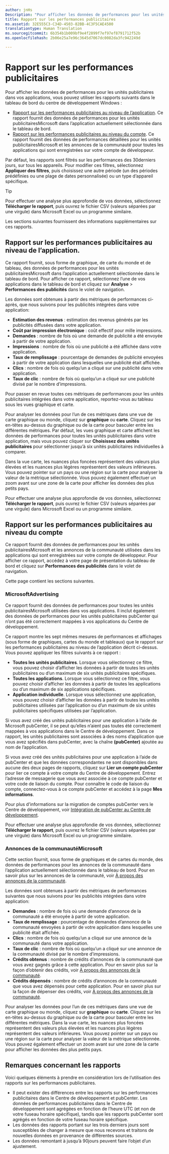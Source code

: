 ```yaml
---
author: jnHs
Description: "Pour afficher les données de performances pour les unités publicitaires dans vos applications, utilisez les rapports sur les performances publicitaires au niveau du compte et de l’application dans le tableau de bord du Centre de développementWindows."
title: Rapport sur les performances publicitaires
ms.assetid: 32E555C3-C34D-4503-82BB-4C3F5CAE4500
translationtype: Human Translation
ms.sourcegitcommit: 6b354b1b009bf9e4f2899f7ef97ef8791712f52b
ms.openlocfilehash: 2b06e25a7e96c3645d7067dc0082da3fc942249d

---
```


# Rapport sur les performances publicitaires


Pour afficher les données de performances pour les unités publicitaires dans vos applications, vous pouvez utiliser les rapports suivants dans le tableau de bord du centre de développement Windows &#58;

-   [Rapport sur les performances publicitaires au niveau de l’application](advertising-performance-report.md#app-level-advertising-performance-report). Ce rapport fournit des données de performances pour les unités publicitairesMicrosoft dans l’application actuellement sélectionnée dans le tableau de bord.
-   [Rapport sur les performances publicitaires au niveau du compte](advertising-performance-report.md#account-level-advertising-performance-report). Ce rapport fournit des données de performances détaillées pour les unités publicitairesMicrosoft et les annonces de la communauté pour toutes les applications qui sont enregistrées sur votre compte de développeur.

Par défaut, les rapports sont filtrés sur les performances des 30derniers jours, sur tous les appareils. Pour modifier ces filtres, sélectionnez **Appliquer des filtres**, puis choisissez une autre période (un des périodes prédéfinies ou une plage de dates personnalisée) ou un type d’appareil spécifique. 

> [!TIP]
> Pour effectuer une analyse plus approfondie de vos données, sélectionnez **Télécharger le rapport**, puis ouvrez le fichier CSV (valeurs séparées par une virgule) dans Microsoft Excel ou un programme similaire.

Les sections suivantes fournissent des informations supplémentaires sur ces rapports.

## Rapport sur les performances publicitaires au niveau de l’application.

Ce rapport fournit, sous forme de graphique, de carte du monde et de tableau, des données de performances pour les unités publicitairesMicrosoft dans l’application actuellement sélectionnée dans le tableau de bord. Pour afficher ce rapport, sélectionnez l’une de vos applications dans le tableau de bord et cliquez sur **Analyse** &gt; **Performances des publicités** dans le volet de navigation.

Les données sont obtenues à partir des métriques de performances ci-après, que nous suivons pour les publicités intégrées dans votre application:

-   **Estimation des revenus** : estimation des revenus générés par les publicités diffusées dans votre application.
-   **Coût par impression électronique** : coût effectif pour mille impressions.
-   **Demandes** : nombre de fois où une demande de publicité a été envoyée à partir de votre application.
-   **Impressions** : nombre de fois où une publicité a été affichée dans votre application.
-   **Taux de remplissage** : pourcentage de demandes de publicité envoyées à partir de votre application dans lesquelles une publicité était affichée.
-   **Clics** : nombre de fois où quelqu’un a cliqué sur une publicité dans votre application.
-   **Taux de clic** : nombre de fois où quelqu’un a cliqué sur une publicité divisé par le nombre d’impressions.

Pour passer en revue toutes ces métriques de performances pour les unités publicitaires intégrées dans votre application, reportez-vous au tableau sous les vues graphique et carte.

Pour analyser les données pour l’un de ces métriques dans une vue de carte graphique ou monde, cliquez sur **graphique** ou **carte**. Cliquez sur les en-têtes au-dessus du graphique ou de la carte pour basculer entre les différentes métriques. Par défaut, les vues graphique et carte affichent les données de performances pour toutes les unités publicitaires dans votre application, mais vous pouvez cliquer sur **Choisissez des unités publicitaires** pour sélectionner jusqu’à six unités publicitaires individuelles à comparer.

Dans la vue carte, les nuances plus foncées représentent des valeurs plus élevées et les nuances plus légères représentent des valeurs inférieures. Vous pouvez pointer sur un pays ou une région sur la carte pour analyser la valeur de la métrique sélectionnée. Vous pouvez également effectuer un zoom avant sur une zone de la carte pour afficher les données des plus petits pays.

Pour effectuer une analyse plus approfondie de vos données, sélectionnez **Télécharger le rapport**, puis ouvrez le fichier CSV (valeurs séparées par une virgule) dans Microsoft Excel ou un programme similaire.

## Rapport sur les performances publicitaires au niveau du compte

Ce rapport fournit des données de performances pour les unités publicitairesMicrosoft et les annonces de la communauté utilisées dans les applications qui sont enregistrées sur votre compte de développeur. Pour afficher ce rapport, accédez à votre page de présentation du tableau de bord et cliquez sur **Performances des publicités** dans le volet de navigation.

Cette page contient les sections suivantes.

### MicrosoftAdvertising

Ce rapport fournit des données de performances pour toutes les unités publicitairesMicrosoft utilisées dans vos applications. Il inclut également des données de performances pour les unités publicitaires pubCenter qui n’ont pas été correctement mappées à vos applications du Centre de développement.

Ce rapport montre les sept mêmes mesures de performances et affichages (sous forme de graphiques, cartes du monde et tableaux) que le rapport sur les performances publicitaires au niveau de l’application décrit ci-dessus. Vous pouvez appliquer les filtres suivants à ce rapport :

-   **Toutes les unités publicitaires**. Lorsque vous sélectionnez ce filtre, vous pouvez choisir d’afficher les données à partir de toutes les unités publicitaires ou d’un maximum de six unités publicitaires spécifiques.
-   **Toutes les applications**. Lorsque vous sélectionnez ce filtre, vous pouvez choisir d’afficher les données à partir de toutes les applications ou d’un maximum de six applications spécifiques.
-   **Application individuelle**. Lorsque vous sélectionnez une application, vous pouvez choisir d’afficher les données à partir de toutes les unités publicitaires utilisées par l’application ou d’un maximum de six unités publicitaires spécifiques utilisées par l’application.

Si vous avez créé des unités publicitaires pour une application à l’aide de Microsoft pubCenter, il se peut qu’elles n’aient pas toutes été correctement mappées à vos applications dans le Centre de développement. Dans ce rapport, les unités publicitaires sont associées à des noms d’application que vous avez spécifiés dans pubCenter, avec la chaîne **(pubCenter)** ajoutée au nom de l’application.

Si vous avez créé des unités publicitaires pour une application à l’aide de pubCenter et que les données correspondantes ne sont disponibles dans aucune des deux pages de rapports, cliquez sur **Lier un compte pubCenter** pour lier ce compte à votre compte du Centre de développement. Entrez l’adresse de messagerie que vous avez associée à ce compte pubCenter et votre code de liaison du compte. Pour connaître le code de liaison du compte, connectez-vous à ce compte pubCenter et accédez à la page **Mes informations**.

Pour plus d’informations sur la migration de comptes pubCenter vers le Centre de développement, voir [Intégration de pubCenter au Centre de développement](pubcenter-dev-center-integration.md).

Pour effectuer une analyse plus approfondie de vos données, sélectionnez **Télécharger le rapport**, puis ouvrez le fichier CSV (valeurs séparées par une virgule) dans Microsoft Excel ou un programme similaire.

### Annonces de la communautéMicrosoft

Cette section fournit, sous forme de graphiques et de cartes du monde, des données de performances pour les annonces de la communauté dans l’application actuellement sélectionnée dans le tableau de bord. Pour en savoir plus sur les annonces de la communauté, voir [À propos des annonces de la communauté](about-community-ads.md).

Les données sont obtenues à partir des métriques de performances suivantes que nous suivons pour les publicités intégrées dans votre application:

-   **Demandes** : nombre de fois où une demande d’annonce de la communauté a été envoyée à partir de votre application.
-   **Taux de remplissage** : pourcentage de demandes d’annonce de la communauté envoyées à partir de votre application dans lesquelles une publicité était affichée.
-   **Clics** : nombre de fois où quelqu’un a cliqué sur une annonce de la communauté dans votre application.
-   **Taux de clic** : nombre de fois où quelqu’un a cliqué sur une annonce de la communauté divisé par le nombre d’impressions.
-   **Crédits obtenus** : nombre de crédits d’annonces de la communauté que vous avez gagnés grâce à cette application. Pour en savoir plus sur la façon d’obtenir des crédits, voir [À propos des annonces de la communauté](about-community-ads.md).
-   **Crédits dépensés** : nombre de crédits d’annonces de la communauté que vous avez dépensés pour cette application. Pour en savoir plus sur la façon de dépenser des crédits, voir [À propos des annonces de la communauté](about-community-ads.md).

Pour analyser les données pour l’un de ces métriques dans une vue de carte graphique ou monde, cliquez sur **graphique** ou **carte**. Cliquez sur les en-têtes au-dessus du graphique ou de la carte pour basculer entre les différentes métriques. Dans la vue carte, les nuances plus foncées représentent des valeurs plus élevées et les nuances plus légères représentent des valeurs inférieures. Vous pouvez pointer sur un pays ou une région sur la carte pour analyser la valeur de la métrique sélectionnée. Vous pouvez également effectuer un zoom avant sur une zone de la carte pour afficher les données des plus petits pays.

## Remarques concernant les rapports

Voici quelques éléments à prendre en considération lors de l’utilisation des rapports sur les performances publicitaires.

- Il peut exister des différences entre les rapports sur les performances publicitaires dans le Centre de développement et pubCenter. Les données de performances publicitaires dans le Centre de développement sont agrégées en fonction de l’heure UTC (et non de votre fuseau horaire spécifique), tandis que les rapports pubCenter sont agrégés en fonction de votre fuseau horaire spécifique.
- Les données des rapports portant sur les trois derniers jours sont susceptibles de changer à mesure que nous recevons et traitons de nouvelles données en provenance de différentes sources.
- Les données remontant à jusqu’à 90jours peuvent faire l’objet d’un ajustement.

 

 



<!--HONumber=Jul16_HO2-->


